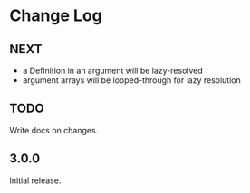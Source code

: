 # Change Log

## NEXT

- a Definition in an argument will be lazy-resolved
- argument arrays will be looped-through for lazy resolution

## TODO

Write docs on changes.

## 3.0.0

Initial release.
